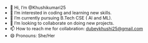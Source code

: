 - 👋 Hi, I’m @Khushikumari25
- 👀 I’m interested in coding and learning new skills.
- 🌱 I’m currently pursuing B.Tech CSE ( AI and ML).
- 💞️ I’m looking to collaborate on doing new projects.
- 📫 How to reach me for collabration: dubeykhushi25@gmail.com
- 😄 Pronouns: She/Her


<!---
Khushikumari25/Khushikumari25 is a ✨ special ✨ repository because its `README.md` (this file) appears on your GitHub profile.
You can click the Preview link to take a look at your changes.
--->
